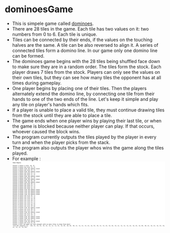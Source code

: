 # dominoesGame

- This is simpele game called [dominoes](https://en.wikipedia.org/wiki/Dominoes).
- There are 28 tiles in the game. Each tile has two values on it: two numbers from 0 to 6. Each
tile is unique.
- Tiles can be connected by their ends, if the values on the touching halves are the same. A tile
can be also reversed to align it. A series of connected tiles form a domino line. In our game
only one domino line can be formed.
- The dominoes game begins with the 28 tiles being shuffled face down to make sure they are in a
random order. The tiles form the stock. Each player draws 7 tiles from the stock. Players can only see the values on their own tiles, but
they can see how many tiles the opponent has at all times during gameplay.
- One player begins by placing one of their tiles.
Then the players alternately extend the domino line, by connecting one tile from their hands to
one of the two ends of the line. Let's keep it simple and play any tile on player's hands which fits.
- If a player is unable to place a valid tile, they must continue drawing tiles from the stock until they
are able to place a tile.
- The game ends when one player wins by playing their last tile, or when the game is blocked
because neither player can play. If that occurs, whoever caused the block wins.
- The program currently outputs the tiles played by the player in every turn and when the player picks from the stack.
- The program also outputs the player whos wins the game along the tiles played.
- For example :
![](Screenshot.png)

